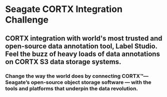 # Seagate CORTX Integration Challenge

## CORTX integration with world's most trusted and open-source data annotation tool, Label Studio. Feel the buzz of heavy loads of data annotations on CORTX S3 data storage systems. 

### Change the way the world does by connecting CORTX™— Seagate’s open-source object storage software — with the tools and platforms that underpin the data revolution.
